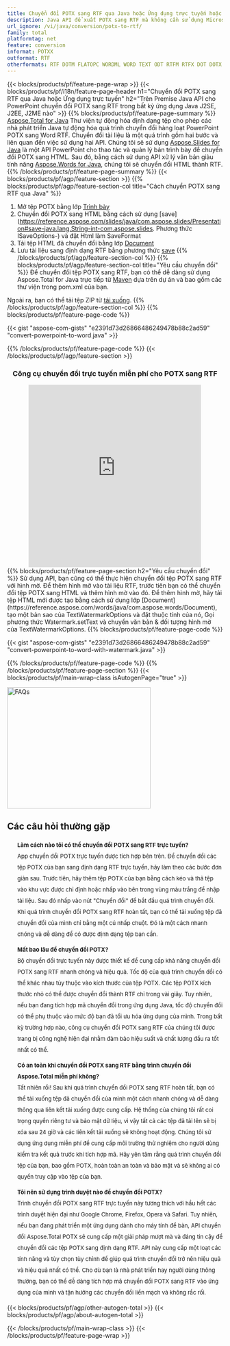 ```yaml
---
title: Chuyển đổi POTX sang RTF qua Java hoặc Ứng dụng trực tuyến hoặc với Trình chuyển đổi trực tuyến miễn phí 
description: Java API để xuất POTX sang RTF mà không cần sử dụng Microsoft Word hoặc PowerPoint hoặc trực tuyến. Kiểm tra nhanh trình chuyển đổi trực tuyến POT sang CSV miễn phí trước khi tích hợp mã. 
url_ignore: /vi/java/conversion/potx-to-rtf/
family: total
platformtag: net
feature: conversion
informat: POTXX
outformat: RTF
otherformats: RTF DOTM FLATOPC WORDML WORD TEXT ODT RTFM RTFX DOT DOTX OTT
---
```

{{< blocks/products/pf/feature-page-wrap >}}
{{< blocks/products/pf/i18n/feature-page-header h1="Chuyển đổi POTX sang RTF qua Java hoặc Ứng dụng trực tuyến" h2="Trên Premise Java API cho PowerPoint chuyển đổi POTX sang RTF trong bất kỳ ứng dụng Java J2SE, J2EE, J2ME nào" >}}
{{% blocks/products/pf/feature-page-summary %}}
[Aspose.Total for Java](https://products.aspose.com/total/java/) Thư viện tự động hóa định dạng tệp cho phép các nhà phát triển Java tự động hóa quá trình chuyển đổi hàng loạt PowerPoint POTX sang Word RTF. Chuyển đổi tài liệu là một quá trình gồm hai bước và liên quan đến việc sử dụng hai API. Chúng tôi sẽ sử dụng [Aspose.Slides for Java](https://products.aspose.com/slides/java/) là một API PowerPoint cho thao tác và quản lý bản trình bày để chuyển đổi POTX sang HTML. Sau đó, bằng cách sử dụng API xử lý văn bản giàu tính năng [Aspose.Words for Java](https://products.aspose.com/words/java/), chúng tôi sẽ chuyển đổi HTML thành RTF.
{{% /blocks/products/pf/feature-page-summary  %}}
{{< blocks/products/pf/agp/feature-section >}}
{{% blocks/products/pf/agp/feature-section-col title="Cách chuyển POTX sang RTF qua Java" %}}
1. Mở tệp POTX bằng lớp [Trình bày](https://reference.aspose.com/slides/java/com.aspose.slides/Presentation)
2. Chuyển đổi POTX sang HTML bằng cách sử dụng [save](https://reference.aspose.com/slides/java/com.aspose.slides/Presentation#save-java.lang.String-int-com.aspose.slides. Phương thức ISaveOptions-) và đặt Html làm SaveFormat
3. Tải tệp HTML đã chuyển đổi bằng lớp [Document](https://reference.aspose.com/words/java/com.aspose.words/Document)
4. Lưu tài liệu sang định dạng RTF bằng phương thức [save](https://reference.aspose.com/words/java/com.aspose.words/Document#save(java.lang.String,int))
{{% /blocks/products/pf/agp/feature-section-col %}}
{{% blocks/products/pf/agp/feature-section-col title="Yêu cầu chuyển đổi" %}}
Để chuyển đổi tệp POTX sang RTF, bạn có thể dễ dàng sử dụng Aspose.Total for Java trực tiếp từ [Maven](https://releases.aspose.com/total/java/) dựa trên dự án và bao gồm các thư viện trong pom.xml của bạn.

Ngoài ra, bạn có thể tải tệp ZIP từ [tải xuống](https://releases.aspose.com/total/java).
{{% /blocks/products/pf/agp/feature-section-col %}}
{{% blocks/products/pf/feature-page-code %}}

{{< gist "aspose-com-gists" "e2391d73d26866486249478b88c2ad59" "convert-powerpoint-to-word.java" >}}


{{% /blocks/products/pf/feature-page-code %}}
{{< /blocks/products/pf/agp/feature-section >}}

<div class="container-fluid agp-content bg-white aboutfile box-1 vh100 section nopbtm">
<div class=container>
<div class=row>
<div class="demobox tc col-md-12 padding-0" align="center">

<h3>Công cụ chuyển đổi trực tuyến miễn phí cho POTX sang RTF</h3>

<iframe style="border: none; height: 426px;" scrolling="no" src="https://total-conversion-app-65z5r2lp.qa.k8s.dynabic.com/?to=rtf&from=potx" id="child-iframe" width="80%"></iframe>

</div></div>
</div></div>
{{% blocks/products/pf/feature-page-section  h2="Yêu cầu chuyển đổi" %}}
Sử dụng API, bạn cũng có thể thực hiện chuyển đổi tệp POTX sang RTF với hình mờ. Để thêm hình mờ vào tài liệu RTF, trước tiên bạn có thể chuyển đổi tệp POTX sang HTML và thêm hình mờ vào đó. Để thêm hình mờ, hãy tải tệp HTML mới được tạo bằng cách sử dụng lớp [Document](https://reference.aspose.com/words/java/com.aspose.words/Document), tạo một bản sao của TextWatermarkOptions và đặt thuộc tính của nó, Gọi phương thức Watermark.setText và chuyển văn bản & đối tượng hình mờ của TextWatermarkOptions.  
{{% blocks/products/pf/feature-page-code %}}

{{< gist "aspose-com-gists" "e2391d73d26866486249478b88c2ad59" "convert-powerpoint-to-word-with-watermark.java" >}}

{{% /blocks/products/pf/feature-page-code  %}}
{{% /blocks/products/pf/feature-page-section %}}
{{< blocks/products/pf/main-wrap-class isAutogenPage="true" >}}
<style>.howtolist li{margin-right: 0!important;line-height: 26px;position: relative;margin-bottom: 10px;font-size: 13px;list-style-type: none;}</style>
<div class="col-md-12 tl bg-gray-dark howtolist section">
  <a class="anchor" name="faqpage"></a>
  <div class="container tl dflex" itemscope="" itemtype="https://schema.org/FAQPage">
      <div class="col-md-4 howtosectiongfx">
          <img class="social-panel-hide-on-mobile" src="https://www.groupdocs.cloud/templates/brand/images/groupdocs/conversion/groupdocs_conversion-brand.png" alt="FAQs" width="335" height="283">
      </div>
      <div class="howtosection col-md-8">
          <div>
              <h2>Các câu hỏi thường gặp</h2>
              <ul>
                  <li itemscope="" itemprop="mainEntity" itemtype="https://schema.org/Question">
                      <div>
                          <span itemprop="name"><b>Làm cách nào tôi có thể chuyển đổi POTX sang RTF trực tuyến?</b></span>
                      </div>
                      <div itemscope="" itemprop="acceptedAnswer" itemtype="https://schema.org/Answer">
                          <span itemprop="text">App chuyển đổi POTX trực tuyến được tích hợp bên trên. Để chuyển đổi các tệp POTX của bạn sang định dạng RTF trực tuyến, hãy làm theo các bước đơn giản sau. Trước tiên, hãy thêm tệp POTX của bạn bằng cách kéo và thả tệp vào khu vực được chỉ định hoặc nhấp vào bên trong vùng màu trắng để nhập tài liệu. Sau đó nhấp vào nút "Chuyển đổi" để bắt đầu quá trình chuyển đổi. Khi quá trình chuyển đổi POTX sang RTF hoàn tất, bạn có thể tải xuống tệp đã chuyển đổi của mình chỉ bằng một cú nhấp chuột. Đó là một cách nhanh chóng và dễ dàng để có được định dạng tệp bạn cần.</span>
                      </div>
                  </li>
                  <li itemscope="" itemprop="mainEntity" itemtype="https://schema.org/Question">
                      <div>
                          <span itemprop="name"><b>Mất bao lâu để chuyển đổi POTX?</b></span>
                      </div>
                      <div itemscope="" itemprop="acceptedAnswer" itemtype="https://schema.org/Answer">
                          <span itemprop="text">Bộ chuyển đổi trực tuyến này được thiết kế để cung cấp khả năng chuyển đổi POTX sang RTF nhanh chóng và hiệu quả. Tốc độ của quá trình chuyển đổi có thể khác nhau tùy thuộc vào kích thước của tệp POTX. Các tệp POTX kích thước nhỏ có thể được chuyển đổi thành RTF chỉ trong vài giây. Tuy nhiên, nếu bạn đang tích hợp mã chuyển đổi trong ứng dụng Java, tốc độ chuyển đổi có thể phụ thuộc vào mức độ bạn đã tối ưu hóa ứng dụng của mình. Trong bất kỳ trường hợp nào, công cụ chuyển đổi POTX sang RTF của chúng tôi được trang bị công nghệ hiện đại nhằm đảm bảo hiệu suất và chất lượng đầu ra tốt nhất có thể.</span>
                      </div>
                  </li>
                  <li itemscope="" itemprop="mainEntity" itemtype="https://schema.org/Question">
                      <div>
                          <span itemprop="name"><b>Có an toàn khi chuyển đổi POTX sang RTF bằng trình chuyển đổi Aspose.Total miễn phí không?</b></span>
                      </div>
                      <div itemscope="" itemprop="acceptedAnswer" itemtype="https://schema.org/Answer">
                          <span itemprop="text">Tất nhiên rồi! Sau khi quá trình chuyển đổi POTX sang RTF hoàn tất, bạn có thể tải xuống tệp đã chuyển đổi của mình một cách nhanh chóng và dễ dàng thông qua liên kết tải xuống được cung cấp. Hệ thống của chúng tôi rất coi trọng quyền riêng tư và bảo mật dữ liệu, vì vậy tất cả các tệp đã tải lên sẽ bị xóa sau 24 giờ và các liên kết tải xuống sẽ không hoạt động. Chúng tôi sử dụng ứng dụng miễn phí để cung cấp môi trường thử nghiệm cho người dùng kiểm tra kết quả trước khi tích hợp mã. Hãy yên tâm rằng quá trình chuyển đổi tệp của bạn, bao gồm POTX, hoàn toàn an toàn và bảo mật và sẽ không ai có quyền truy cập vào tệp của bạn.</span>
                      </div>
                  </li>                 
                  <li itemscope="" itemprop="mainEntity" itemtype="https://schema.org/Question">
                      <div>
                          <span itemprop="name"><b>Tôi nên sử dụng trình duyệt nào để chuyển đổi POTX?</b></span>
                      </div>
                      <div itemscope="" itemprop="acceptedAnswer" itemtype="https://schema.org/Answer">
                          <span itemprop="text">Trình chuyển đổi POTX sang RTF trực tuyến này tương thích với hầu hết các trình duyệt hiện đại như Google Chrome, Firefox, Opera và Safari. Tuy nhiên, nếu bạn đang phát triển một ứng dụng dành cho máy tính để bàn, API chuyển đổi Aspose.Total POTX sẽ cung cấp một giải pháp mượt mà và đáng tin cậy để chuyển đổi các tệp POTX sang định dạng RTF. API này cung cấp một loạt các tính năng và tùy chọn tùy chỉnh để giúp quá trình chuyển đổi trở nên hiệu quả và hiệu quả nhất có thể. Cho dù bạn là nhà phát triển hay người dùng thông thường, bạn có thể dễ dàng tích hợp mã chuyển đổi POTX sang RTF vào ứng dụng của mình và tận hưởng các chuyển đổi liền mạch và không rắc rối.</span>
                      </div>
                  </li>
              </ul>
          </div>
      </div>
  </div>
{{< blocks/products/pf/agp/other-autogen-total >}}
{{< blocks/products/pf/agp/about-autogen-total >}}

{{< /blocks/products/pf/main-wrap-class >}}
{{< /blocks/products/pf/feature-page-wrap >}}